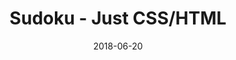 ---
title: 'Sudoku - Just CSS/HTML'
description: 'Complete a sudoku puzzle without Javascript or server-side interaction.'
gametype: 'medium'
gameid: 39
date: 2018-06-20
tags: []
draft: false
type: 'games'
num19: [{'idx':1,'arr1':[1,2,3,4,5,6,7,8,9],'arr2':[1,2,3,4,5,6,7,8,9]},{'idx':2,'arr1':[1,2,3,4,5,6,7,8,9],'arr2':[1,2,3,4,5,6,7,8,9]},{'idx':3,'arr1':[1,2,3,4,5,6,7,8,9],'arr2':[1,2,3,4,5,6,7,8,9]},{'idx':4,'arr1':[1,2,3,4,5,6,7,8,9],'arr2':[1,2,3,4,5,6,7,8,9]},{'idx':5,'arr1':[1,2,3,4,5,6,7,8,9],'arr2':[1,2,3,4,5,6,7,8,9]},{'idx':6,'arr1':[1,2,3,4,5,6,7,8,9],'arr2':[1,2,3,4,5,6,7,8,9]},{'idx':7,'arr1':[1,2,3,4,5,6,7,8,9],'arr2':[1,2,3,4,5,6,7,8,9]},{'idx':8,'arr1':[1,2,3,4,5,6,7,8,9],'arr2':[1,2,3,4,5,6,7,8,9]},{'idx':9,'arr1':[1,2,3,4,5,6,7,8,9],'arr2':[1,2,3,4,5,6,7,8,9]}]
puzzle: [[4, 8, 0, 2, 0, 0, 1, 0, 6], [0, 0, 0, 5, 0, 0, 0, 9, 0], [0, 0, 0, 0, 0, 0, 3, 2, 4], [0, 0, 0, 3, 0, 6, 9, 8, 0], [0, 0, 0, 0, 8, 0, 0, 0, 0], [0, 1, 8, 9, 0, 7, 0, 0, 0], [8, 4, 1, 0, 0, 0, 0, 0, 0], [0, 9, 0, 0, 0, 2, 0, 0, 0], [2, 0, 3, 0, 0, 4, 0, 1, 5]]
layout: 'sudokucssstatic'
---